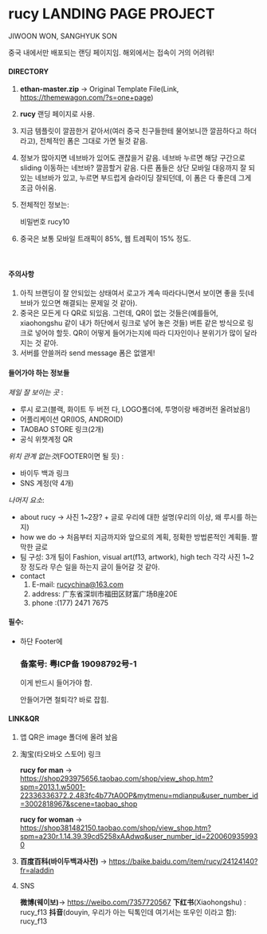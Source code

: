 # rucy LANDING PAGE PROJECT

JIWOON WON, SANGHYUK SON

중국 내에서만 배포되는 랜딩 페이지임. 해외에서는 접속이 거의 어려워!

#### **DIRECTORY**

1. **ethan-master.zip** -> Original Template File(Link, <https://themewagon.com/?s=one+page>)

2. **rucy** 랜딩 페이지로 사용. 

3. 지금 템플릿이 깔끔한거 같아서(여러 중국 친구들한테 물어보니깐 깔끔하다고 하더라고), 전체적인 폼은 그대로 가면 될것 같음. 

4. 정보가 많아지면 네브바가 있어도 괜찮을거 같음. 네브바 누르면 해당 구간으로 sliding 이동하는 네브바? 깔끔할거 같음. 다른 폼들은 상단 모바일 대응까지 잘 되있는 네브바가 있고, 누르면 부드럽게 슬라이딩 잘되던데, 이 폼은 다 좋은데 그게 조금 아쉬움. 

5. 전체적인 정보는: 

   [rucy test version]: http://rucy.tech

   비밀번호 rucy10 

6. 중국은 보통 모바일 트래픽이 85%, 웹 트레픽이 15% 정도.

   ​

#### **주의사항** 

1. 아직 브랜딩이 잘 안되있는 상태여서 로고가 계속 따라다니면서 보이면 좋을 듯(네브바가 있으면 해결되는 문제일 것 같아). 
2. 중국은 모든게 다 QR로 되있음. 그런데, QR이 없는 것들은(예를들어, xiaohongshu 같이 내가 하단에서 링크로 넣어 놓은 것들) 버튼 같은 방식으로 링크로 넣어야 할듯. QR이 어떻게 들어가는지에 따라 디자인이나 분위기가 많이 달라지는 것 같아. 
3. 서버를 안쓸꺼라 send message 폼은 없앨게!



#### **들어가야 하는 정보들**

*제일 잘 보이는 곳* : 

- 루시 로고(블랙, 화이트 두 버전 다, LOGO폴더에, 투명이랑 배경버전 올려놨음!)
- 어플리케이션 QR(IOS, ANDROID)
- TAOBAO STORE 링크(2개) 
- 공식 위챗계정 QR 

*위치 관계 없는것*(FOOTER이면 될 듯) : 

- 바이두 백과 링크 
- SNS 계정(약 4개)   

*나머지 요소*:

- about rucy -> 사진 1~2장? + 글로 우리에 대한 설명(우리의 이상, 왜 루시를 하는지)
- how we do -> 처음부터 지금까지와 앞으로의 계획, 정확한 방법론적인 계획들. 짤막한 글로  
- 팀 구성: 3개 팀이  Fashion, visual art(f13, artwork), high tech 각각 사진 1~2장 정도라 무슨 일을 하는지 글이 들어갈 것 같아.
- contact  
  1. E-mail: rucychina@163.com
  2. address: 广东省深圳市福田区财富广场B座20E
  3. phone :(177) 2471 7675



#### **필수**:

- 하단 Footer에

  ### 备案号: 粤ICP备 19098792号-1

  이게 반드시 들어가야 함. 

  안들어가면 철퇴각? 바로 잡힘. 



#### **LINK&QR**

1. 앱 QR은 image 폴더에 올려 놨음


2. 淘宝(타오바오 스토어) 링크 

   **rucy for man** -> https://shop293975656.taobao.com/shop/view_shop.htm?spm=2013.1.w5001-22336336372.2.483fc4b77tA0OP&mytmenu=mdianpu&user_number_id=3002818967&scene=taobao_shop

   **rucy for woman** -> https://shop381482150.taobao.com/shop/view_shop.htm?spm=a230r.1.14.39.39cd5258xAAdwq&user_number_id=2200609359930



3. **百度百科(바이두백과사전)**  -> https://baike.baidu.com/item/rucy/24124140?fr=aladdin



4. SNS

   **微博(웨이보)**-> https://weibo.com/7357720567
   **下红书**(Xiaohongshu) : rucy_f13 
   **抖音**(douyin, 우리가 아는 틱톡인데 여기서는 또우인 이라고 함): rucy_f13